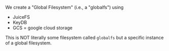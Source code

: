 We create a "Global Filesystem" (i.e., a "globalfs") using

- JuiceFS
- KeyDB
- GCS = google cloud storage

This is NOT literally some filesystem called `globalfs` but
a specific instance of a global filesystem.
